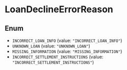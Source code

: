 # LoanDeclineErrorReason

## Enum

* `INCORRECT_LOAN_INFO` (value: `"INCORRECT_LOAN_INFO"`)
* `UNKNOWN_LOAN` (value: `"UNKNOWN_LOAN"`)
* `MISSING_INFORMATION` (value: `"MISSING_INFORMATION"`)
* `INCORRECT_SETTLEMENT_INSTRUCTIONS` (value: `"INCORRECT_SETTLEMENT_INSTRUCTIONS"`)
